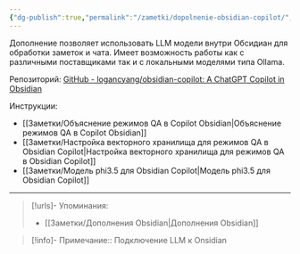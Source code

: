 ```yaml
---
{"dg-publish":true,"permalink":"/zametki/dopolnenie-obsidian-copilot/","tags":["🤖"],"created":"2024-09-10 21:23","updated":"2024-09-23T22:53:31+03:00"}
---
```


Дополнение позволяет использовать LLM модели внутри Обсидиан для обработки заметок и чата. Имеет возможность работы как с различными поставщиками так и с локальными моделями типа Ollama.

Репозиторий: [GitHub - logancyang/obsidian-copilot: A ChatGPT Copilot in Obsidian](https://github.com/logancyang/obsidian-copilot) 

Инструкции:
- [[Заметки/Объяснение режимов QA в Copilot Obsidian\|Объяснение режимов QA в Copilot Obsidian]]
- [[Заметки/Настройка векторного хранилища для режимов QA в Obsidian Copilot\|Настройка векторного хранилища для режимов QA в Obsidian Copilot]]
- [[Заметки/Модель phi3.5 для Obsidian Copilot\|Модель phi3.5 для Obsidian Copilot]]

---
> [!urls]- Упоминания:
> - [[Заметки/Дополнения Obsidian\|Дополнения Obsidian]]

> [!info]-
> Примечание:: Подключение LLM к Onsidian